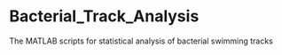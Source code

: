 # Bacterial_Track_Analysis
The MATLAB scripts for statistical analysis of bacterial swimming tracks
